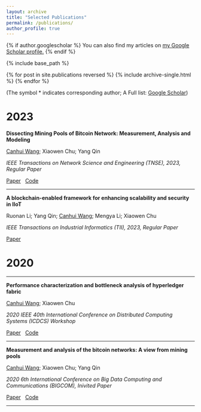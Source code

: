 ```yaml
---
layout: archive
title: "Selected Publications"
permalink: /publications/
author_profile: true
---
```


{% if author.googlescholar %}
  You can also find my articles on <u><a href="{{author.googlescholar}}">my Google Scholar profile</a>.</u>
{% endif %}

{% include base_path %}

{% for post in site.publications reversed %}
  {% include archive-single.html %}
{% endfor %}


 (The symbol * indicates corresponding author; A Full list: [Google Scholar](https://scholar.google.com/citations?user=_pEPpkUAAAAJ))


2023
======

**Dissecting Mining Pools of Bitcoin Network: Measurement, Analysis and Modeling**

<ins>Canhui Wang</ins>; Xiaowen Chu; Yang Qin

*IEEE Transactions on Network Science and Engineering (TNSE), 2023, Regular Paper* 

[Paper](https://ieeexplore.ieee.org/abstract/document/9907879) &nbsp; [Code](https://github.com/Canhui/AppendixBTC)

---

**A blockchain-enabled framework for enhancing scalability and security in IIoT**

Ruonan Li; Yang Qin; <ins>Canhui Wang</ins>; Mengya Li; Xiaowen Chu

*IEEE Transactions on Industrial Informatics (TII), 2023, Regular Paper* 

[Paper](https://ieeexplore.ieee.org/abstract/document/9904919)


2020
======

---

**Performance characterization and bottleneck analysis of hyperledger fabric**

<ins>Canhui Wang</ins>; Xiaowen Chu

*2020 IEEE 40th International Conference on Distributed Computing Systems (ICDCS) Workshop* 

[Paper](https://ieeexplore.ieee.org/document/9355625) &nbsp; [Code](https://github.com/Canhui/fabric-dbench)

---

**Measurement and analysis of the bitcoin networks: A view from mining pools**

<ins>Canhui Wang</ins>; Xiaowen Chu; Yang Qin

*2020 6th International Conference on Big Data Computing and Communications (BIGCOM), Inivited Paper* 

[Paper](https://ieeexplore.ieee.org/document/9160462) &nbsp; [Code](https://github.com/Canhui/Bitcoin_Mining_Pools) &nbsp; 

---







